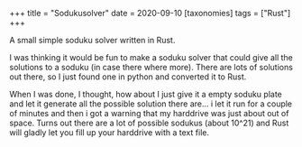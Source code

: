 +++
title = "Sodukusolver"
date = 2020-09-10
[taxonomies]
tags = ["Rust"]
+++

A small simple soduku solver written in Rust.

I was thinking it would be fun to make a soduku solver that could give all the solutions to a soduku (in case there where more). There are lots of solutions out there, so I just found one in python and converted it to Rust. 

When I was done, I thought, how about I just give it a empty soduku plate and let it generate all the possible solution there are... i let it run for a couple of minutes and then i got a warning that my harddrive was just about out of space. Turns out there are a lot of possible sodukus (about 10^21) and Rust will gladly let you fill up your harddrive with a text file.